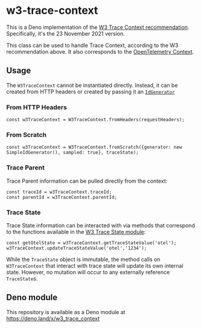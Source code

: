 # w3-trace-context

This is a Deno implementation of the [W3 Trace Context recommendation](https://www.w3.org/TR/2021/REC-trace-context-1-20211123/). Specifically, it's the 23 November 2021 version.

This class can be used to handle Trace Context, according to the W3 recommendation above. It also corresponds to the [OpenTelemetry Context](https://opentelemetry.io/docs/specs/otel/context/).

## Usage

The `W3TraceContext` cannot be instantiated directly. Instead, it can be created from HTTP headers or created by passing it an [`IdGenerator`](https://deno.land/x/w3_trace_id_generator)

### From HTTP Headers

```
const w3TraceContext = W3TraceContext.fromHeaders(requestHeaders);
```

### From Scratch

```
const w3TraceContext = W3TraceContext.fromScratch({generator: new SimpleIdGenerator(), sampled: true}, traceState);
```

### Trace Parent

Trace Parent information can be pulled directly from the context:

```
const traceId = w3TraceContext.traceId;
const parentId = w3TraceContext.parentId;
```

### Trace State

Trace State information can be interacted with via methods that correspond to the functions available in the [W3 Trace State module](https://deno.land/x/w3_trace_state/mod.ts):

```
const getOtelState = w3TraceContext.getTraceStateValue('otel');
w3TraceContext.updateTraceStateValue('otel','1234');
```

While the `TraceState` object is immutable, the method calls on `W3TraceContext` that interact with trace state will update its own internal state. However, no mutation will occur to any externally reference `TraceState`s.

## Deno module

This repository is available as a Deno module at https://deno.land/x/w3_trace_context
